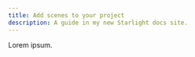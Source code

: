 ```yaml
---
title: Add scenes to your project
description: A guide in my new Starlight docs site.
---
```


Lorem ipsum.
